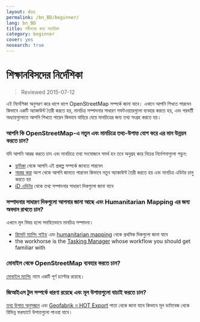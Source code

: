 ```yaml
---
layout: doc
permalink: /bn_BD/beginner/
lang: bn_BD
title: নবীনদের জন্য সহায়িকা
category: beginner
cover: yes
nosearch: true
---
```


শিক্ষানবিসদের নির্দেশিকা
================

> Reviewed 2015-07-12  

এই নির্দেশিকা অনুসরণ করে ধাপে ধাপে OpenStreetMap সম্পর্কে জানা যাবে। এখানে আপনি শিখতে পারবেন কিভাবে একটি অ্যাকাউন্ট তৈরী করতে হয়, মানচিত্র সম্পাদনার সাধারণ সফটওয়্যারগুলো ব্যবহার করতে হয়, এবং পরবর্তী অধ্যায়গুলোতে আপনি শিখতে পারেন কিভাবে বাহিরে যেয়ে মানচিত্রের জন্য তথ্য সংগ্রহ করতে হয়। 

### আপনি কি OpenStreetMap-এ নতুন এবং মানচিত্রে তথ্য-উপাত্ত যোগ করে এর মান উন্নয়ন করতে চান?

যদি আপনি আরম্ভ করতে চান এবং মানচিত্রে তথ্য সংযোজনে সমর্থ হন তবে অনুগ্রহ করে নিচের নির্দেশনাগুলো পড়ুন:
-  [ভূমিকা](/en/beginner/introduction/) থেকে আপনি এই প্রকল্প সম্পর্কে জানতে পারবেন
- [আরম্ভ করা](/en/beginner/start-osm/) অংশ থেকে আপনি জানতে পারবেন কিভাবে নতুন অ্যাকাউন্ট তৈরী করতে হয় এবং মানচিত্র এডিটর চালু করতে হয়
- [iD এডিটর](/en/beginner/id-editor/) থেকে তথ্য সম্পাদনার সাধারণ দিকগুলো জানা যাবে


### সম্পাদনার সাধারণ দিকগুলো আপনার জানা আছে এবং Humanitarian Mapping এর জন্য অবদান রাখতে চান?

এখানে মূল বিষয় হলো সমন্বিতভাবে মানচিত্র সম্পাদনা। 
- [রিমোট ম্যাপিং গাইড](/en/coordination/HOT-Remote-Response-Guide/) এবং [humanitarian mapping](/en/coordination/humanitarian/) থেকে প্রথমিক দিকগুলো জানা যাবে
- the workhorse is the [Tasking Manager](/en/coordination/tm-user/) whose workflow you should get familiar with

### মোবাইল থেকে OpenStreetMap ব্যবহার করতে চান?

[মোবাইল ম্যাপিং](/en/mobile-mapping/) নামে একটি পূর্ণ চ্যাপ্টার রয়েছে।


### জিআইএস টুল সম্পর্কে ধারণা রয়েছে এবং মূল উপাত্তগুলো যাচাই করতে চান?

[তথ্য উপাত্ত অনুসন্ধান](/en/osm-data/getting-data/) এবং [Geofabrik ও HOT Export](/en/osm-data/geofabrik-and-hot-export/) পাতা থেকে জানা যাবে কিভাবে মূল ডাটাবেজ থেকে বিভিন্ন ফরম্যাটে উপাত্তগুলো পাওয়া যাবে।